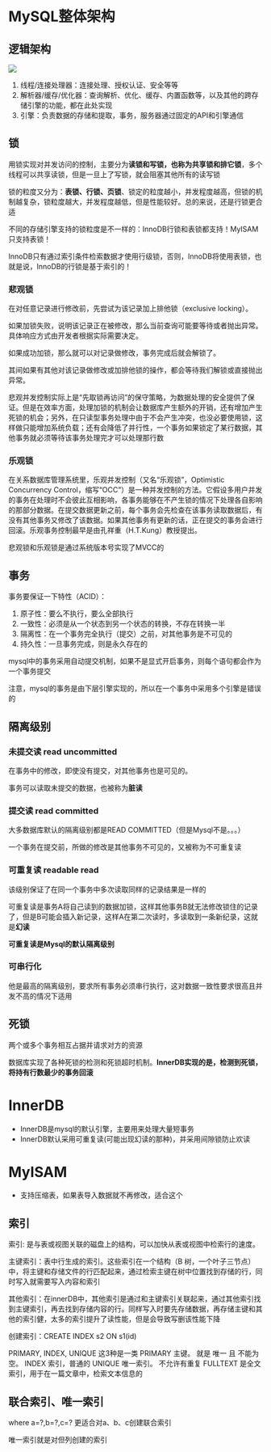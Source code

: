 # MySQL整体架构

## 逻辑架构
![](imgs/1.png)

1.  线程/连接处理器：连接处理、授权认证、安全等等
2.  解析器/缓存/优化器：查询解析、优化、缓存、内置函数等，以及其他的跨存储引擎的功能，都在此处实现
3.  引擎：负责数据的存储和提取，事务，服务器通过固定的API和引擎通信

## 锁
用锁实现对并发访问的控制，主要分为**读锁和写锁，也称为共享锁和排它锁**，多个线程可以共享读锁，但是一旦上了写锁，就会阻塞其他所有的读写锁

锁的粒度又分为：**表锁、行锁、页锁**、锁定的粒度越小，并发程度越高，但锁的机制越复杂，锁粒度越大，并发程度越低，但是性能较好。总的来说，还是行锁更合适

不同的存储引擎支持的锁粒度是不一样的：InnoDB行锁和表锁都支持！MyISAM只支持表锁！

InnoDB只有通过索引条件检索数据才使用行级锁，否则，InnoDB将使用表锁，也就是说，InnoDB的行锁是基于索引的！

### 悲观锁
在对任意记录进行修改前，先尝试为该记录加上排他锁（exclusive locking）。

如果加锁失败，说明该记录正在被修改，那么当前查询可能要等待或者抛出异常。 具体响应方式由开发者根据实际需要决定。

如果成功加锁，那么就可以对记录做修改，事务完成后就会解锁了。

其间如果有其他对该记录做修改或加排他锁的操作，都会等待我们解锁或直接抛出异常。

悲观并发控制实际上是“先取锁再访问”的保守策略，为数据处理的安全提供了保证。但是在效率方面，处理加锁的机制会让数据库产生额外的开销，还有增加产生死锁的机会；另外，在只读型事务处理中由于不会产生冲突，也没必要使用锁，这样做只能增加系统负载；还有会降低了并行性，一个事务如果锁定了某行数据，其他事务就必须等待该事务处理完才可以处理那行数

### 乐观锁
在关系数据库管理系统里，乐观并发控制（又名“乐观锁”，Optimistic Concurrency Control，缩写“OCC”）是一种并发控制的方法。它假设多用户并发的事务在处理时不会彼此互相影响，各事务能够在不产生锁的情况下处理各自影响的那部分数据。在提交数据更新之前，每个事务会先检查在该事务读取数据后，有没有其他事务又修改了该数据。如果其他事务有更新的话，正在提交的事务会进行回滚。乐观事务控制最早是由孔祥重（H.T.Kung）教授提出。

悲观锁和乐观锁是通过系统版本号实现了MVCC的

## 事务
事务要保证一下特性（ACID）：
1. 原子性：要么不执行，要么全部执行
2. 一致性：必须是从一个状态到另一个状态的转换，不存在转换一半
3. 隔离性：在一个事务完全执行（提交）之前，对其他事务是不可见的
4. 持久性：一旦事务完成，则是永久存在的

mysql中的事务采用自动提交机制，如果不是显式开启事务，则每个语句都会作为一个事务提交

注意，mysql的事务是由下层引擎实现的，所以在一个事务中采用多个引擎是错误的

## 隔离级别
### 未提交读 read uncommitted
在事务中的修改，即使没有提交，对其他事务也是可见的。

事务可以读取未提交的数据，也被称为**脏读**

### 提交读 read committed
大多数据库默认的隔离级别都是READ COMMITTED（但是Mysql不是。。。）

一个事务在提交前，所做的修改是其他事务不可见的，又被称为不可重复读

### 可重复读 readable read
该级别保证了在同一个事务中多次读取同样的记录结果是一样的

可重复读是事务A将自己读到的数据加锁，这样其他事务B就无法修改锁住的记录了，但是B可能会插入新记录，这样A在第二次读时，多读取到一条新纪录，这就是**幻读**

**可重复读是Mysql的默认隔离级别**

### 可串行化
他是最高的隔离级别，要求所有事务必须串行执行，这对数据一致性要求很高且并发不高的情况下适用

## 死锁
两个或多个事务相互占据并请求对方的资源

数据库实现了各种死锁的检测和死锁超时机制。**InnerDB实现的是，检测到死锁，将持有行数最少的事务回滚**


# InnerDB
- InnerDB是mysql的默认引擎，主要用来处理大量短事务
- InnerDB默认采用可重复读(可能出现幻读的那种)，并采用间隙锁防止欢读


# MyISAM
- 支持压缩表，如果表导入数据就不再修改，适合这个


## 索引
索引: 是与表或视图关联的磁盘上的结构，可以加快从表或视图中检索行的速度。

主键索引：表中行生成的索引。这些索引在一个结构（B 树，一个叶子三节点）中，将主键和存储文件的行匹配起来，通过检索主键在树中位置找到存储的行，同时写入就需要写入内容和索引

其他索引：在innerDB中，其他索引是通过和主键索引关联起来，通过其他索引找到主键索引，再去找到存储内容的行。同样写入时要先存储数据，再存储主键和其他的索引健，太多的索引提升了读性能，但是会导致写删该性能下降

创建索引：CREATE INDEX s2 ON s1(id)  

PRIMARY, INDEX, UNIQUE 这3种是一类
PRIMARY 主键。 就是 唯一 且 不能为空。
INDEX 索引，普通的
UNIQUE 唯一索引。 不允许有重复
FULLTEXT 是全文索引，用于在一篇文章中，检索文本信息的

## 联合索引、唯一索引
where a=?,b=?,c=? 更适合对a、b、c创建联合索引

唯一索引就是对但列创建的索引

